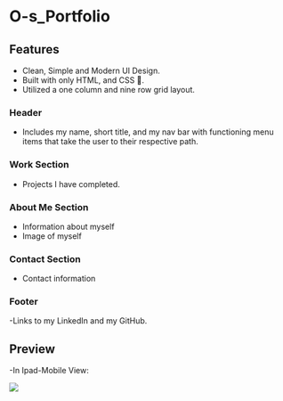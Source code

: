 # O-s_Portfolio

## Features

- Clean, Simple and Modern UI Design.
- Built with only HTML, and CSS 🔨.
- Utilized a one column and nine row grid layout.

### Header

- Includes my name, short title, and my nav bar with functioning menu items that take the user to their respective path. 

### Work Section

- Projects I have completed.

### About Me Section

- Information about myself
- Image of myself

### Contact Section

- Contact information


### Footer

-Links to my LinkedIn and my GitHub. 

## Preview
-In Ipad-Mobile View:

![](https://github.com/Oscarl214/O-s_Portfolio/blob/main/Images/preview.gif)
